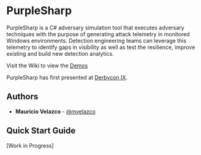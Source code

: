 # PurpleSharp
PurpleSharp is a C# adversary simulation tool that executes adversary techniques with the purpose of generating attack telemetry in monitored Windows environments. Detection engineering teams can leverage this telemetry to identify gaps in visibility as well as test the resilience, improve existing and build new detection analytics.

Visit the Wiki to view the [Demos](https://github.com/mvelazc0/PurpleSharp/wiki/Demos)

PurpleSharp has first presented at [Derbycon IX](https://www.youtube.com/watch?v=7TVp4g4hkpg). 


## Authors

* **Mauricio Velazco** - [@mvelazco](https://twitter.com/mvelazco)

## Quick Start Guide

[Work in Progress]
